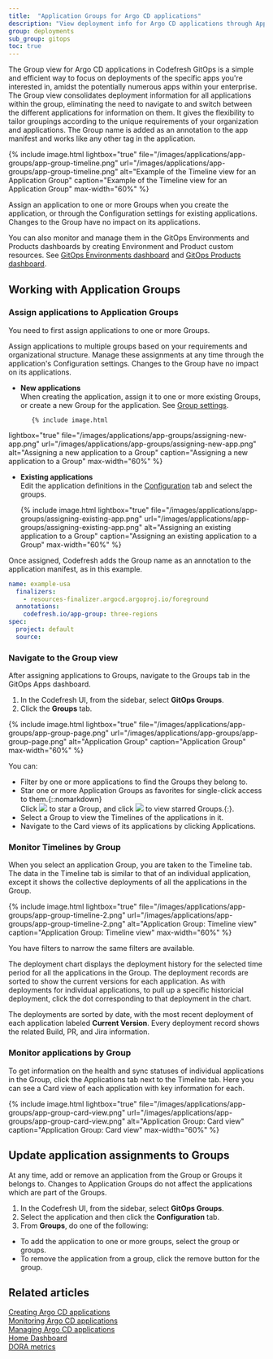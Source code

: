 ```yaml
---
title:  "Application Groups for Argo CD applications"
description: "View deployment info for Argo CD applications through Application Groups"
group: deployments
sub_group: gitops
toc: true
---
```



The Group view for Argo CD applications in Codefresh GitOps is a simple and efficient way to focus on deployments of the specific apps you're interested in, amidst the potentially numerous apps within your enterprise.  
The Group view consolidates deployment information for all applications within the group, eliminating the need to navigate to and switch between the different applications for information on them. 
It gives the flexibility to tailor groupings according to the unique requirements of your organization and applications. The Group name is added as an annotation to the app manifest and works like any other tag in the application.


{% include image.html 
lightbox="true" 
file="/images/applications/app-groups/app-group-timeline.png" 
url="/images/applications/app-groups/app-group-timeline.png" 
alt="Example of the Timeline view for an Application Group"
caption="Example of the Timeline view for an Application Group"
max-width="60%" 
%}

Assign an application to one or more Groups when you create the application, or through the Configuration settings for existing applications. Changes to the Group have no impact on its applications.  

You can also monitor and manage them in the GitOps Environments and Products dashboards by creating Environment and Product custom resources. See [GitOps Environments dashboard]({{site.baseurl}}/docs/dashboards/gitops-environments/) and [GitOps Products dashboard]({{site.baseurl}}/docs/dashboards/gitops-products/).  



## Working with Application Groups


### Assign applications to Application Groups

You need to first assign applications to one or more Groups.  

Assign applications to multiple groups based on your requirements and organizational structure. Manage these assignments at any time through the application's Configuration settings. Changes to the Group have no impact on its applications.  


* **New applications**  
  When creating the application, assign it to one or more existing Groups, or create a new Group for the application. See [Group settings]({{site.baseurl}}/docs/deployments/gitops/create-application/#groups).

         {% include image.html 
lightbox="true" 
file="/images/applications/app-groups/assigning-new-app.png" 
url="/images/applications/app-groups/assigning-new-app.png" 
alt="Assigning a new application to a Group"
caption="Assigning a new application to a Group"
max-width="60%" 
%}



* **Existing applications**  
  Edit the application definitions in the [Configuration]({{site.baseurl}}/docs/deployments/gitops/manage-application/#edit-application-definitions) tab and select the groups.

     {% include image.html 
lightbox="true" 
file="/images/applications/app-groups/assigning-existing-app.png" 
url="/images/applications/app-groups/assigning-existing-app.png" 
alt="Assigning an existing application to a Group"
caption="Assigning an existing application to a Group"
max-width="60%" 
%}


Once assigned, Codefresh adds the Group name as an annotation to the application manifest, as in this example.

```yaml
name: example-usa
  finalizers:
    - resources-finalizer.argocd.argoproj.io/foreground
  annotations:
    codefresh.io/app-group: three-regions
spec:
  project: default
  source:
```


### Navigate to the Group view
After assigning applications to Groups, navigate to the Groups tab in the GitOps Apps dashboard. 

1. In the Codefresh UI, from the sidebar, select **GitOps Groups**.
1. Click the **Groups** tab.

{% include image.html 
lightbox="true" 
file="/images/applications/app-groups/app-group-page.png" 
url="/images/applications/app-groups/app-group-page.png" 
alt="Application Group"
caption="Application Group"
max-width="60%" 
%}

You can: 
* Filter by one or more applications to find the Groups they belong to.
* Star one or more Application Groups as favorites for single-click access to them.{::nomarkdown}<br>Click <img src="../../../../images/icons/icon-mark-favorite.png?display=inline-block"> to star a Group, and click <img src="../../../../images/icons/icon-fav-starred.png?display=inline-block"> to view starred Groups.{:}.
* Select a Group to view the Timelines of the applications in it. 
* Navigate to the Card views of its applications by clicking Applications. 



### Monitor Timelines by Group
When you select an application Group, you are taken to the Timeline tab. The data in the Timeline tab is similar to that of an individual application, except it shows the collective deployments of all the applications in the Group. 


{% include image.html 
lightbox="true" 
file="/images/applications/app-groups/app-group-timeline-2.png" 
url="/images/applications/app-groups/app-group-timeline-2.png" 
alt="Application Group: Timeline view"
caption="Application Group: Timeline view"
max-width="60%" 
%}

You have filters to narrow the same filters are available. 


The deployment chart displays the deployment history for the selected time period for all the applications in the Group.
The deployment records are sorted to show the current versions for each application.  As with deployments for individual applications, to pull up a specific historicial deployment, click the dot corresponding to that deployment in the chart.

 The deployments are sorted by date, with the most recent deployment of each application labeled **Current Version**. Every deployment record shows the related Build, PR, and Jira information. 



### Monitor applications by Group 

To get information on the health and sync statuses of individual applications in the Group, click the Applications tab next to the Timeline tab.
Here you can see a Card view of each application with key information for each.

{% include image.html 
lightbox="true" 
file="/images/applications/app-groups/app-group-card-view.png" 
url="/images/applications/app-groups/app-group-card-view.png" 
alt="Application Group: Card view"
caption="Application Group: Card view"
max-width="60%" 
%}



## Update application assignments to Groups
At any time, add or remove an application from the Group or Groups it belongs to. Changes to Application Groups do not affect the applications which are part of the Groups.

1. In the Codefresh UI, from the sidebar, select **GitOps Groups**.
1. Select the application and then click the **Configuration** tab.
1. From **Groups**, do one of the following:
  * To add the application to one or more groups, select the group or groups.
  * To remove the application from a group, click the remove button for the group.

## Related articles
[Creating Argo CD applications]({{site.baseurl}}/docs/deployments/gitops/create-application/)  
[Monitoring Argo CD applications]({{site.baseurl}}/docs/deployments/gitopsmonitor-applications/)  
[Managing Argo CD applications]({{site.baseurl}}/docs/deployments/gitops/manage-application/)  
[Home Dashboard]({{site.baseurl}}/docs/dashboards/home-dashboard/)  
[DORA metrics]({{site.baseurl}}/docs/dashboards/dora-metrics/)  